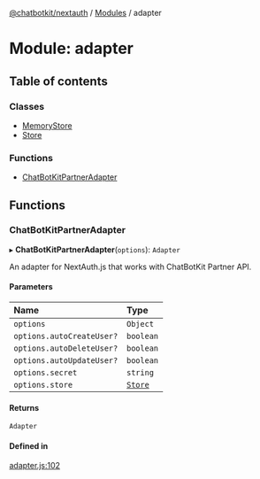 [@chatbotkit/nextauth](../README.md) / [Modules](../modules.md) / adapter

# Module: adapter

## Table of contents

### Classes

- [MemoryStore](../classes/adapter.MemoryStore.md)
- [Store](../classes/adapter.Store.md)

### Functions

- [ChatBotKitPartnerAdapter](adapter.md#chatbotkitpartneradapter)

## Functions

### ChatBotKitPartnerAdapter

▸ **ChatBotKitPartnerAdapter**(`options`): `Adapter`

An adapter for NextAuth.js that works with ChatBotKit Partner API.

#### Parameters

| Name | Type |
| :------ | :------ |
| `options` | `Object` |
| `options.autoCreateUser?` | `boolean` |
| `options.autoDeleteUser?` | `boolean` |
| `options.autoUpdateUser?` | `boolean` |
| `options.secret` | `string` |
| `options.store` | [`Store`](../classes/adapter.Store.md) |

#### Returns

`Adapter`

#### Defined in

[adapter.js:102](https://github.com/chatbotkit/node-sdk/blob/main/packages/nextauth/src/adapter.js#L102)
